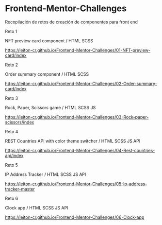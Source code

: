 # Frontend-Mentor-Challenges
Recopilación de retos de creación de componentes para front end


Reto 1

NFT preview card component / HTML SCSS

https://leiton-cr.github.io/Frontend-Mentor-Challenges/01-NFT-preview-card/index


Reto 2

Order summary component / HTML SCSS

https://leiton-cr.github.io/Frontend-Mentor-Challenges/02-Order-summary-card/index


Reto 3

Rock, Paper, Scissors game / HTML SCSS JS

https://leiton-cr.github.io/Frontend-Mentor-Challenges/03-Rock-paper-scissors/index


Reto 4

REST Countries API with color theme switcher / HTML SCSS JS API

https://leiton-cr.github.io/Frontend-Mentor-Challenges/04-Rest-countries-api/index


Reto 5

IP Address Tracker / HTML SCSS JS API

https://leiton-cr.github.io/Frontend-Mentor-Challenges/05-Ip-address-tracker-master


Reto 6

Clock app / HTML SCSS JS API

https://leiton-cr.github.io/Frontend-Mentor-Challenges/06-Clock-app